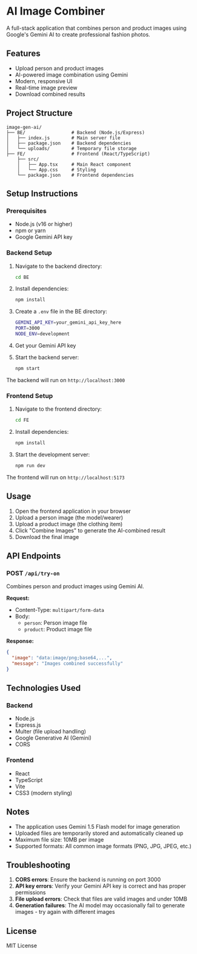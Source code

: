 # AI Image Combiner

A full-stack application that combines person and product images using Google's Gemini AI to create professional fashion photos.

## Features

- Upload person and product images
- AI-powered image combination using Gemini
- Modern, responsive UI
- Real-time image preview
- Download combined results

## Project Structure

```
image-gen-ai/
├── BE/                 # Backend (Node.js/Express)
│   ├── index.js        # Main server file
│   ├── package.json    # Backend dependencies
│   └── uploads/        # Temporary file storage
├── FE/                 # Frontend (React/TypeScript)
    ├── src/
    │   ├── App.tsx     # Main React component
    │   └── App.css     # Styling
    └── package.json    # Frontend dependencies
```

## Setup Instructions

### Prerequisites

- Node.js (v16 or higher)
- npm or yarn
- Google Gemini API key

### Backend Setup

1. Navigate to the backend directory:
   ```bash
   cd BE
   ```

2. Install dependencies:
   ```bash
   npm install
   ```

3. Create a `.env` file in the BE directory:
   ```bash
   GEMINI_API_KEY=your_gemini_api_key_here
   PORT=3000
   NODE_ENV=development
   ```

4. Get your Gemini API key


5. Start the backend server:
   ```bash
   npm start
   ```

The backend will run on `http://localhost:3000`

### Frontend Setup

1. Navigate to the frontend directory:
   ```bash
   cd FE
   ```

2. Install dependencies:
   ```bash
   npm install
   ```

3. Start the development server:
   ```bash
   npm run dev
   ```

The frontend will run on `http://localhost:5173`

## Usage

1. Open the frontend application in your browser
2. Upload a person image (the model/wearer)
3. Upload a product image (the clothing item)
4. Click "Combine Images" to generate the AI-combined result
5. Download the final image

## API Endpoints

### POST `/api/try-on`

Combines person and product images using Gemini AI.

**Request:**
- Content-Type: `multipart/form-data`
- Body:
  - `person`: Person image file
  - `product`: Product image file

**Response:**
```json
{
  "image": "data:image/png;base64,...",
  "message": "Images combined successfully"
}
```

## Technologies Used

### Backend
- Node.js
- Express.js
- Multer (file upload handling)
- Google Generative AI (Gemini)
- CORS

### Frontend
- React
- TypeScript
- Vite
- CSS3 (modern styling)

## Notes

- The application uses Gemini 1.5 Flash model for image generation
- Uploaded files are temporarily stored and automatically cleaned up
- Maximum file size: 10MB per image
- Supported formats: All common image formats (PNG, JPG, JPEG, etc.)

## Troubleshooting

1. **CORS errors**: Ensure the backend is running on port 3000
2. **API key errors**: Verify your Gemini API key is correct and has proper permissions
3. **File upload errors**: Check that files are valid images and under 10MB
4. **Generation failures**: The AI model may occasionally fail to generate images - try again with different images

## License

MIT License
